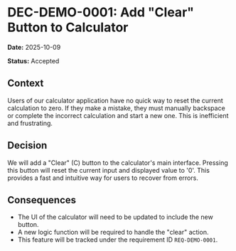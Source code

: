 # DEC-DEMO-0001: Add "Clear" Button to Calculator

**Date:** 2025-10-09

**Status:** Accepted

## Context

Users of our calculator application have no quick way to reset the current calculation to zero. If they make a mistake, they must manually backspace or complete the incorrect calculation and start a new one. This is inefficient and frustrating.

## Decision

We will add a "Clear" (C) button to the calculator's main interface. Pressing this button will reset the current input and displayed value to '0'. This provides a fast and intuitive way for users to recover from errors.

## Consequences

- The UI of the calculator will need to be updated to include the new button.
- A new logic function will be required to handle the "clear" action.
- This feature will be tracked under the requirement ID `REQ-DEMO-0001`.
